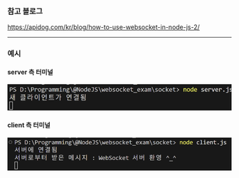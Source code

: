 ### 참고 블로그
https://apidog.com/kr/blog/how-to-use-websocket-in-node-js-2/



---
### 예시

#### server 측 터미널
![alt text](image.png)

#### client 측 터미널
![alt text](image-1.png)